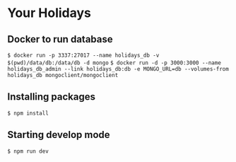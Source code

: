 # Your Holidays


## Docker to run database

``$ docker run -p 3337:27017 --name holidays_db -v $(pwd)/data/db:/data/db -d mongo``
``$ docker run -d -p 3000:3000 --name holidays_db_admin --link holidays_db:db -e MONGO_URL=db --volumes-from holidays_db mongoclient/mongoclient``


## Installing packages
``
$ npm install
``

## Starting develop mode
``
$ npm run dev
``
